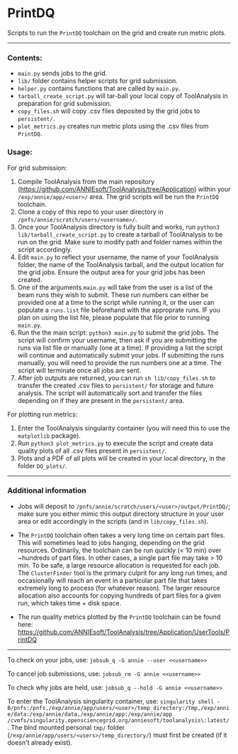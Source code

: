# PrintDQ

Scripts to run the `PrintDQ` toolchain on the grid and create run metric plots.

-----------------------

### Contents:
- `main.py` sends jobs to the grid.
- `lib/` folder contains helper scripts for grid submission.
- `helper.py` contains functions that are called by `main.py`.
- `tarball_create_script.py` will tar-ball your local copy of ToolAnalysis in preparation for grid submission.
- `copy_files.sh` will copy .csv files deposited by the grid jobs to `persistent/`.
- `plot_metrics.py` creates run metric plots using the .csv files from `PrintDQ`.

### Usage:

For grid submission:

1. Compile ToolAnalysis from the main repository (https://github.com/ANNIEsoft/ToolAnalysis/tree/Application) within your `/exp/annie/app/<user>/` area. The grid scripts will be run the `PrintDQ` toolchain.
2. Clone a copy of this repo to your user directory in ```/pnfs/annie/scratch/users/<username>/```.
3. Once your ToolAnalysis directory is fully built and works, run ```python3 lib/tarball_create_script.py``` to create a tarball of ToolAnalysis to be run on the grid. Make sure to modify path and folder names within the script accordingly.
4. Edit ```main.py``` to reflect your username, the name of your ToolAnalysis folder, the name of the ToolAnalysis tarball, and the output location for the grid jobs. Ensure the output area for your grid jobs has been created.
5. One of the arguments ```main.py``` will take from the user is a list of the beam runs they wish to submit. These run numbers can either be provided one at a time to the script while running it, or the user can populate a `runs.list` file beforehand with the approprate runs. IF you plan on using the list file, please populate that file prior to running `main.py`. 
6. Run the the main script: ```python3 main.py``` to submit the grid jobs. The script will confirm your username, then ask if you are submitting the runs via list file or manually (one at a time). If providing a list the script will continue and automatically submit your jobs. If submitting the runs manually, you will need to provide the run numbers one at a time. The script will terminate once all jobs are sent.
7. After job outputs are returned, you can run `sh lib/copy_files.sh` to transfer the created .csv files to `persistent/` for storage and future analysis. The script will automatically sort and transfer the files depending on if they are present in the `persistent/` area.

For plotting run metrics:

1. Enter the ToolAnalysis singularity container (you will need this to use the `matplotlib` package).
2. Run `python3 plot_metrics.py` to execute the script and create data quality plots of all .csv files present in `persistent/`.
3. Plots and a PDF of all plots will be created in your local directory, in the folder `DQ_plots/`.

-----------------------

### Additional information

- Jobs will deposit to `/pnfs/annie/scratch/users/<user>/output/PrintDQ/`; make sure you either mimic this output directory structure in your user area or edit accordingly in the scripts (and in `lib/copy_files.sh`).
- The `PrintDQ` toolchain often takes a very long time on certain part files. This will sometimes lead to jobs hanging, depending on the grid resources. Ordinarily, the toolchain can be run quickly (< 10 min) over ~hundreds of part files. In other cases, a single part file may take > 10 min. To be safe, a large resource allocation is requested for each job. The `ClusterFinder` tool is the primary culprit for any long run times, and occasionally will reach an event in a particular part file that takes extremely long to process (for whatever reason). The larger resource allocation also accounts for copying hundreds of part files for a given run, which takes time + disk space.

- The run quality metrics plotted by the `PrintDQ` toolchain can be found here: https://github.com/ANNIEsoft/ToolAnalysis/tree/Application/UserTools/PrintDQ

-----------------------

To check on your jobs, use: ```jobsub_q -G annie --user <<username>>```

To cancel job submissions, use: ```jobsub_rm -G annie <<username>>```

To check why jobs are held, use: ```jobsub_q --hold -G annie <<username>>```

To enter the ToolAnalysis singularity container, use: ```singularity shell -B/pnfs:/pnfs,/exp/annie/app/users/<user>/temp_directory:/tmp,/exp/annie/data:/exp/annie/data,/exp/annie/app:/exp/annie/app /cvmfs/singularity.opensciencegrid.org/anniesoft/toolanalysis\:latest/```. The bind mounted personal `tmp/` folder (`/exp/annie/app/users/<users>/temp_directory/`) must first be created (if it doesn't already exist).
